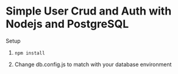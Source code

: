 # Simple User Crud and Auth with Nodejs and PostgreSQL

Setup

1. `npm install`

2. Change db.config.js to match with your database environment 

